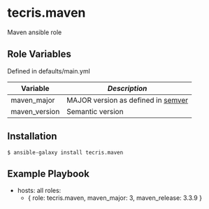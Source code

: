 tecris.maven
=========

Maven ansible role

Role Variables
--------------

Defined in defaults/main.yml

|**Variable**  | *Description* |
| ------------- | ------------- |
| maven_major | MAJOR version as defined in [semver](http://semver.org/) |
| maven_version | Semantic version|

Installation
------------

 `$ ansible-galaxy install tecris.maven`

Example Playbook
----------------

 - hosts: all
   roles:
     - { role: tecris.maven, maven_major: 3, maven_release: 3.3.9 }
